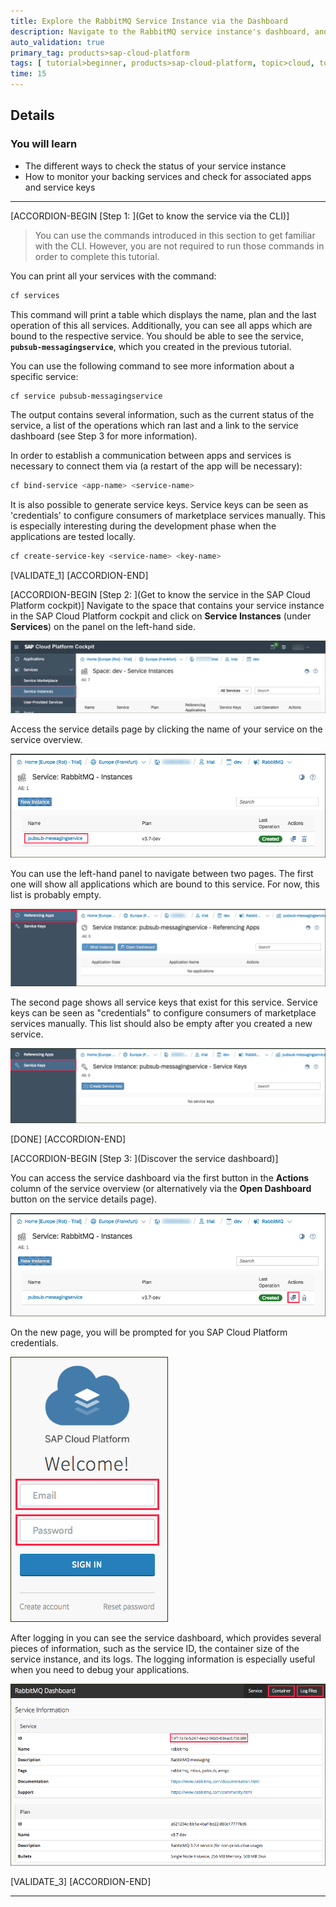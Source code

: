 ```yaml
---
title: Explore the RabbitMQ Service Instance via the Dashboard
description: Navigate to the RabbitMQ service instance's dashboard, and use both it and the command line tool to explore the instance in more detail.
auto_validation: true
primary_tag: products>sap-cloud-platform
tags: [ tutorial>beginner, products>sap-cloud-platform, topic>cloud, topic>javascript ]
time: 15
---
```


## Details
### You will learn
  - The different ways to check the status of your service instance
  - How to monitor your backing services and check for associated apps and service keys

---

[ACCORDION-BEGIN [Step 1: ](Get to know the service via the CLI)]
> You can use the commands introduced in this section to get familiar with the CLI. However, you are not required to run those commands in order to complete this tutorial.

You can print all your services with the command:
```Bash
cf services
```
This command will print a table which displays the name, plan and the last operation of this all services. Additionally, you can see all apps which are bound to the respective service. You should be able to see the service, **`pubsub-messagingservice`**, which you created in the previous tutorial.

You can use the following command to see more information about a specific service:
```Bash
cf service pubsub-messagingservice
```
The output contains several information, such as the current status of the service, a list of the operations which ran last and a link to the service dashboard (see Step 3 for more information).

In order to establish a communication between apps and services is necessary to connect them via (a restart of the app will be necessary):
```Bash
cf bind-service <app-name> <service-name>
```

It is also possible to generate service keys. Service keys can be seen as 'credentials' to configure consumers of marketplace services manually. This is especially interesting during the development phase when the applications are tested locally.
```Bash
cf create-service-key <service-name> <key-name>
```

[VALIDATE_1]
[ACCORDION-END]

[ACCORDION-BEGIN [Step 2: ](Get to know the service in the SAP Cloud Platform cockpit)]
Navigate to the space that contains your service instance in the SAP Cloud Platform cockpit and click on  **Service Instances**  (under **Services**) on the panel on the left-hand side.

![service](services.png)

Access the service details page by clicking the name of your service on the service overview.

![service](service-created-main.png)

You can use the left-hand panel to navigate between two pages. The first one will show all applications which are bound to this service. For now, this list is probably empty.

![service](no-app-bound.png)

The second page shows all service keys that exist for this service. Service keys can be seen as "credentials" to configure consumers of marketplace services manually. This list should also be empty after you created a new service.

![service](empty-service-keys.png)

[DONE]
[ACCORDION-END]


[ACCORDION-BEGIN [Step 3: ](Discover the service dashboard)]

You can access the service dashboard via the first button in the **Actions** column of the service overview (or alternatively via the **Open Dashboard** button on the service details page).

![service](service-created-dashboard.png)

On the new page, you will be prompted for you SAP Cloud Platform credentials.

![login](dashboard-login.png)

After logging in you can see the service dashboard, which provides several pieces of information, such as the service ID, the container size of the service instance, and its logs. The logging information is especially useful when you need to debug your applications.

![dashboard](rabbitmq-dashboard.png)

[VALIDATE_3]
[ACCORDION-END]

---
